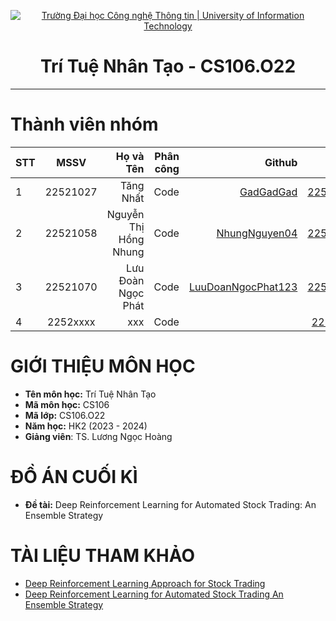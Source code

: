 <!-- Banner -->
<p align="center">
  <a href="https://www.uit.edu.vn/" title="Trường Đại học Công nghệ Thông tin" style="border: none;">
    <img src="https://i.imgur.com/WmMnSRt.png" alt="Trường Đại học Công nghệ Thông tin | University of Information Technology">
  </a>
</p>

<h1 align="center"><b>Trí Tuệ Nhân Tạo - CS106.O22 </b></h1>

<hr>

# Thành viên nhóm
| STT    | MSSV          | Họ và Tên              |Phân công    | Github                                                  | Email                   |
| ------ |:-------------:| ----------------------:|----------:|--------------------------------------------------------:|-------------------------:
| 1      | 22521027      | Tăng Nhất         |Code|[GadGadGad](https://github.com/GadGadGad)  |22521027@gm.uit.edu.vn   |
| 2      | 22521058      | Nguyễn Thị Hồng Nhung         |Code|[NhungNguyen04](https://github.com/NhungNguyen04) |22521058@gm.uit.edu.vn   |
| 3      | 22521070      | Lưu Đoàn Ngọc Phát         |Code|[LuuDoanNgocPhat123](https://github.com/LuuDoanNgocPhat123)  |22521070@gm.uit.edu.vn   |
| 4      | 2252xxxx      | xxx         |Code|[]()  |2252xxxx@gm.uit.edu.vn   |

# GIỚI THIỆU MÔN HỌC
* **Tên môn học:** Trí Tuệ Nhân Tạo
* **Mã môn học:** CS106
* **Mã lớp:** CS106.O22
* **Năm học:** HK2 (2023 - 2024)
* **Giảng viên**: TS. Lương Ngọc Hoàng
# ĐỒ ÁN CUỐI KÌ
* **Đề tài:** Deep Reinforcement Learning for Automated Stock Trading: An Ensemble Strategy
# TÀI LIỆU THAM KHẢO
* [Deep Reinforcement Learning Approach for Stock Trading](<References/Deep Reinforcement Learning Approach for Stock Trading.pdf>)
* [Deep Reinforcement Learning for Automated Stock Trading An Ensemble Strategy](<References/Deep Reinforcement Learning for Automated Stock Trading An Ensemble Strategy.pdf>)
